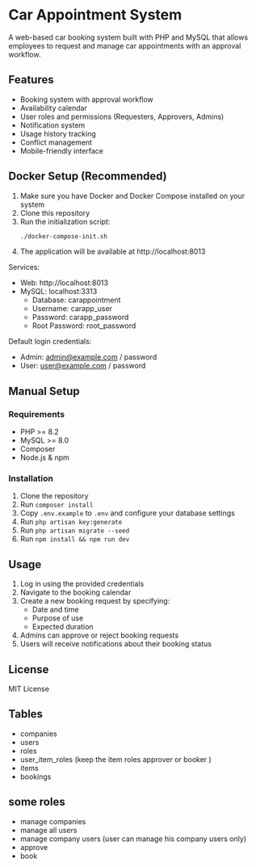 # Car Appointment System

A web-based car booking system built with PHP and MySQL that allows employees to request and manage car appointments with an approval workflow.

## Features

- Booking system with approval workflow
- Availability calendar
- User roles and permissions (Requesters, Approvers, Admins)
- Notification system
- Usage history tracking
- Conflict management
- Mobile-friendly interface

## Docker Setup (Recommended)

1. Make sure you have Docker and Docker Compose installed on your system
2. Clone this repository
3. Run the initialization script:
   ```bash
   ./docker-compose-init.sh
   ```
4. The application will be available at http://localhost:8013

Services:
- Web: http://localhost:8013
- MySQL: localhost:3313
  - Database: carappointment
  - Username: carapp_user
  - Password: carapp_password
  - Root Password: root_password

Default login credentials:
- Admin: admin@example.com / password
- User: user@example.com / password

## Manual Setup

### Requirements

- PHP >= 8.2
- MySQL >= 8.0
- Composer
- Node.js & npm

### Installation

1. Clone the repository
2. Run `composer install`
3. Copy `.env.example` to `.env` and configure your database settings
4. Run `php artisan key:generate`
5. Run `php artisan migrate --seed`
6. Run `npm install && npm run dev`

## Usage

1. Log in using the provided credentials
2. Navigate to the booking calendar
3. Create a new booking request by specifying:
   - Date and time
   - Purpose of use
   - Expected duration
4. Admins can approve or reject booking requests
5. Users will receive notifications about their booking status

## License

MIT License

## Tables
- companies
- users
- roles
- user_item_roles (keep the item roles approver or booker )
- items
- bookings

## some roles
- manage companies
- manage all users
- manage company users (user can manage his company users only)
- approve
- book
